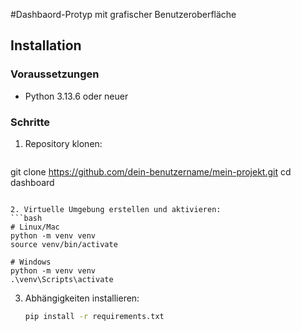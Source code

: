 #Dashbaord-Protyp mit grafischer Benutzeroberfläche

## Installation

### Voraussetzungen
- Python 3.13.6 oder neuer

### Schritte
1. Repository klonen:
   ```bash
  git clone https://github.com/dein-benutzername/mein-projekt.git
   cd dashboard
   ```

2. Virtuelle Umgebung erstellen und aktivieren:
   ```bash
   # Linux/Mac
   python -m venv venv
   source venv/bin/activate
   
   # Windows
   python -m venv venv
   .\venv\Scripts\activate
   ```

3. Abhängigkeiten installieren:
   ```bash
   pip install -r requirements.txt
   ```
